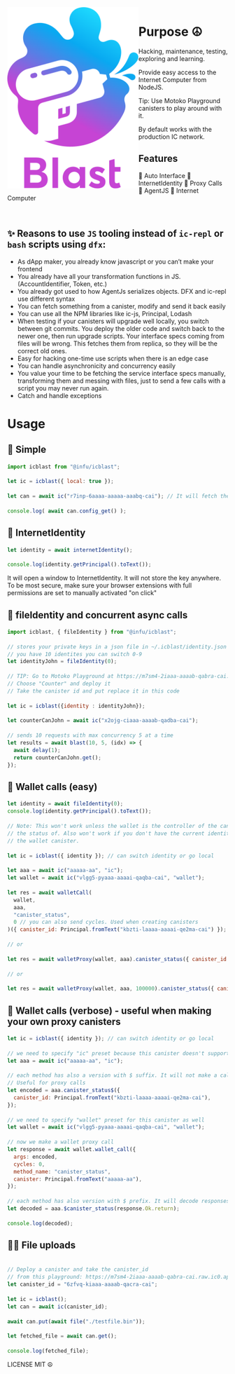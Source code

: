 <img src="./icblast.svg" width="300" align="left">

# Purpose ☮️

Hacking, maintenance, testing, exploring and learning.

Provide easy access to the Internet Computer from NodeJS.

Tip: Use Motoko Playground canisters to play around with it.

By default works with the production IC network.

## Features

🦄 Auto Interface 🦄 InternetIdentity 🦄 Proxy Calls 🦄 AgentJS 🦄 Internet Computer

<br clear=all />

## ✨ Reasons to use `JS` tooling instead of `ic-repl` or `bash` scripts using `dfx`:

* As dApp maker, you already know javascript or you can’t make your frontend
* You already have all your transformation functions in JS. (AccountIdentifier, Token, etc.)
* You already got used to how AgentJs serializes objects. DFX and ic-repl use different syntax
* You can fetch something from a canister, modify and send it back easily
* You can use all the NPM libraries like ic-js, Principal, Lodash
* When testing if your canisters will upgrade well locally, you switch between git commits. You deploy the older code and switch back to the newer one, then run upgrade scripts. Your interface specs coming from files will be wrong. This fetches them from replica, so they will be the correct old ones.
* Easy for hacking one-time use scripts when there is an edge case
* You can handle asynchronicity and concurrency easily
* You value your time to be fetching the service interface specs manually, transforming them and messing with files, just to send a few calls with a script you may never run again.
* Catch and handle exceptions

# Usage

## 🦄 Simple

```js
import icblast from "@infu/icblast";

let ic = icblast({ local: true });

let can = await ic("r7inp-6aaaa-aaaaa-aaabq-cai"); // It will fetch the IDL spec, no need to specify it manually

console.log( await can.config_get() );

```

## 🌈 InternetIdentity

```js
let identity = await internetIdentity();

console.log(identity.getPrincipal().toText());
```

It will open a window to InternetIdentity. It will not store the key anywhere. To be most secure, make sure your browser extensions with full permissions are set to manually activated "on click"

## 🍭 fileIdentity and concurrent async calls

```js
import icblast, { fileIdentity } from "@infu/icblast";

// stores your private keys in a json file in ~/.icblast/identity.json
// you have 10 identites you can switch 0-9
let identityJohn = fileIdentity(0);

// TIP: Go to Motoko Playground at https://m7sm4-2iaaa-aaaab-qabra-cai.raw.ic0.app/
// Choose "Counter" and deploy it
// Take the canister id and put replace it in this code

let ic = icblast({identity : identityJohn});

let counterCanJohn = await ic("x2ojg-ciaaa-aaaab-qadba-cai");

// sends 10 requests with max concurrency 5 at a time
let results = await blast(10, 5, (idx) => {
  await delay(1);
  return counterCanJohn.get();
});
```

## 🎠 Wallet calls (easy)

```js
let identity = await fileIdentity(0);
console.log(identity.getPrincipal().toText());

// Note: This won't work unless the wallet is the controller of the canister you are checking
// the status of. Also won't work if you don't have the current identity added as controller in
// the wallet canister.

let ic = icblast({ identity }); // can switch identity or go local

let aaa = await ic("aaaaa-aa", "ic");
let wallet = await ic("vlgg5-pyaaa-aaaai-qaqba-cai", "wallet");

let res = await walletCall(
  wallet,
  aaa,
  "canister_status",
  0 // you can also send cycles. Used when creating canisters
)({ canister_id: Principal.fromText("kbzti-laaaa-aaaai-qe2ma-cai") });

// or 

let res = await walletProxy(wallet, aaa).canister_status({ canister_id: Principal.fromText("kbzti-laaaa-aaaai-qe2ma-cai") });

// or 

let res = await walletProxy(wallet, aaa, 100000).canister_status({ canister_id: Principal.fromText("kbzti-laaaa-aaaai-qe2ma-cai") });

```

## 🐉 Wallet calls (verbose) - useful when making your own proxy canisters

```js
let ic = icblast({ identity }); // can switch identity or go local

// we need to specify "ic" preset because this canister doesn't support downloading IDL spec
let aaa = await ic("aaaaa-aa", "ic");

// each method has also a version with $ suffix. It will not make a call but return the encoded arguments.
// Useful for proxy calls
let encoded = aaa.canister_status$({
  canister_id: Principal.fromText("kbzti-laaaa-aaaai-qe2ma-cai"),
});

// we need to specify "wallet" preset for this canister as well
let wallet = await ic("vlgg5-pyaaa-aaaai-qaqba-cai", "wallet");

// now we make a wallet proxy call
let response = await wallet.wallet_call({
  args: encoded,
  cycles: 0,
  method_name: "canister_status",
  canister: Principal.fromText("aaaaa-aa"),
});

// each method has also version with $ prefix. It will decode responses
let decoded = aaa.$canister_status(response.Ok.return);

console.log(decoded);
```

## 🏳️‍🌈 File uploads

```js

// Deploy a canister and take the canister_id
// from this playground: https://m7sm4-2iaaa-aaaab-qabra-cai.raw.ic0.app/?tag=1212716285
let canister_id = "6zfvq-kiaaa-aaaab-qacra-cai";

let ic = icblast();
let can = await ic(canister_id);

await can.put(await file("./testfile.bin"));

let fetched_file = await can.get();

console.log(fetched_file);

```

LICENSE MIT ☮️
